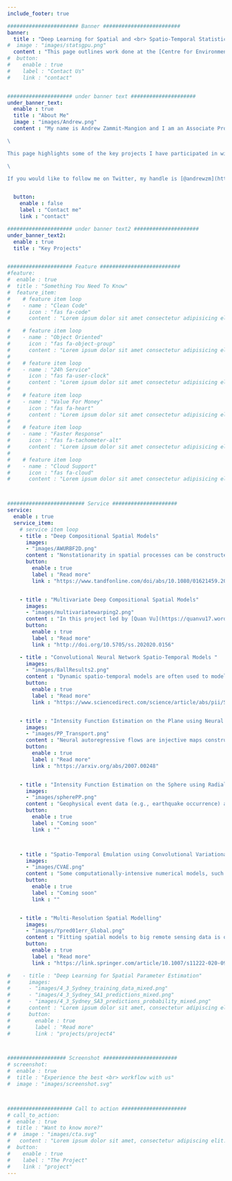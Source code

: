 ```yaml
---
include_footer: true

####################### Banner #########################
banner:
  title : "Deep Learning for Spatial and <br> Spatio-Temporal Statistics"
#  image : "images/statsgpu.png"
  content : "This page outlines work done at the [Centre for Environmental Informatics](https://www.uow.edu.au/niasra/our-research/centre-for-environmental-informatics/research/) within [NIASRA](https://www.uow.edu.au/niasra/) at the University of Wollongong, Australia, since 2018, on the application of deep learning models to spatial and spatio-temporal statistical models. This work was in large part funded by the [Australian Research Council (ARC) Discovery Early Career Research Award (DECRA) DE180100203](https://dataportal.arc.gov.au/NCGP/Web/Grant/Grant/DE180100203) awarded to [Andrew Zammit-Mangion](https://andrewzm.wordpress.com)."
#  button:
#    enable : true
#    label : "Contact Us"
#    link : "contact"


##################### under banner text #####################
under_banner_text:
  enable : true
  title : "About Me"
  image : "images/Andrew.png"
  content : "My name is Andrew Zammit-Mangion and I am an Associate Professor in Statistics with the National Institute for Applied Statistics Research Australia (NIASRA) at the University of Wollongong. I completed my PhD in 2012 at the University of Sheffield, UK in the Department of Automatic Control and Systems Engineering before carrying out brief post-docs at the University of Edinburgh with the School of Informatics and the University of Bristol with the Department of Maths and the School of Geographical Sciences. I joined NIASRA in 2014.

\

This page highlights some of the key projects I have participated in with some great students and collaborators as part of the Discovery Early Career Research Award (DECRA) that I was awarded in 2017, titled 'Deep space-time models for modelling complex environmental phenomena' (see [Collaborators and Students](https://andrewzm.github.io/deepspat-website/collaborators/)). The DECRA was invaluable in giving me the time to explore some ideas that I had for several years since my time in the UK, and to connect with several international researchers. Please take a browse through the below key projects; the synopsis for each project is deliberately short, and clicking on 'Read more' will direct you to a published work with more details.

\

If you would like to follow me on Twitter, my handle is [@andrewzm](https://twitter.com/andrewzm)."


  button:
    enable : false
    label : "Contact me"
    link : "contact"

##################### under banner text2 #####################
under_banner_text2:
  enable : true
  title : "Key Projects"


##################### Feature ##########################
#feature:
#  enable : true
#  title : "Something You Need To Know"
#  feature_item:
#    # feature item loop
#    - name : "Clean Code"
#      icon : "fas fa-code"
#      content : "Lorem ipsum dolor sit amet consectetur adipisicing elit quam nihil"

#    # feature item loop
#    - name : "Object Oriented"
#      icon : "fas fa-object-group"
#      content : "Lorem ipsum dolor sit amet consectetur adipisicing elit quam nihil"
#
#    # feature item loop
#    - name : "24h Service"
#      icon : "fas fa-user-clock"
#      content : "Lorem ipsum dolor sit amet consectetur adipisicing elit quam nihil"
#
#    # feature item loop
#    - name : "Value For Money"
#      icon : "fas fa-heart"
#      content : "Lorem ipsum dolor sit amet consectetur adipisicing elit quam nihil"
#
#    # feature item loop
#    - name : "Faster Response"
#      icon : "fas fa-tachometer-alt"
#      content : "Lorem ipsum dolor sit amet consectetur adipisicing elit quam nihil"
#
#    # feature item loop
#    - name : "Cloud Support"
#      icon : "fas fa-cloud"
#      content : "Lorem ipsum dolor sit amet consectetur adipisicing elit quam nihil" -->



######################### Service #####################
service:
  enable : true
  service_item:
    # service item loop
    - title : "Deep Compositional Spatial Models"
      images:
      - "images/AWURBF2D.png"
      content : "Nonstationarity in spatial processes can be constructed by warping space and subsequently defining a stationary process on the warped domain. In this project, together with [James Ng](https://scholar.google.com/citations?user=a2ahoJIAAAAJ&hl=en), [Quan Vu](https://quanvu17.wordpress.com/), and [Maurizio Filippone](https://www.eurecom.fr/~filippon/),  we describe a warping approach that allows for straightforward fitting and prediction with univariate spatial data. The model is constructed from low-dimensional injective warping functions which can either be estimated using maximum likelihood or inferred using stochastic variational Bayes. "
      button:
        enable : true
        label : "Read more"
        link : "https://www.tandfonline.com/doi/abs/10.1080/01621459.2021.1887741?journalCode=uasa20"


    - title : "Multivariate Deep Compositional Spatial Models"
      images:
      - "images/multivariatewarping2.png"
      content : "In this project led by [Quan Vu](https://quanvu17.wordpress.com/), and together with [Noel Cressie](https://www.uow.edu.au/niasra/our-research/centre-for-environmental-informatics/people/people/#d.en.138780), we extend the deep compositional spatial models outlined in the previous project to the multivariate case. Here, we model the joint processes using stationary, symmetric, covariance functions on the warped domain. There are many interesting properties that emerge when modelling nonstationarity and asymmetry of multivariate spatial processes in this way."
      button:
        enable : true
        label : "Read more"
        link : "http://doi.org/10.5705/ss.202020.0156"

    - title : "Convolutional Neural Network Spatio-Temporal Models "
      images:
      - "images/BallResults2.png"
      content : "Dynamic spatio-temporal models are often used to model highly dynamic geophysical or ecological processes, such as daily sea-surface temperature or the spread of an invading species. Often, the dynamics themselves (e.g., the direction of flow) changes rapidly in both space and time. In this project, together with [Chris Wikle](https://stat.missouri.edu/people/wikle), we integrate a convolutional neural network with a statistical spatio-temporal model to jointly predict the spatio-temporal varying dynamical parameters and the process of interest."
      button:
        enable : true
        label : "Read more"
        link : "https://www.sciencedirect.com/science/article/abs/pii/S2211675320300026?via%3Dihub"


    - title : "Intensity Function Estimation on the Plane using Neural Autoregressive Flows"
      images:
      - "images/PP_Transport.png"
      content : "Neural autoregressive flows are injective maps constructed using deep neural networks, often used for density estimation or for variational inference in machine learning. In this project led by [James Ng](https://scholar.google.com/citations?user=a2ahoJIAAAAJ&hl=en), we use normalising flows to estimate the intensity function of a non-homogeneous Poisson process on the plane. We also show that the modelling architecture we use exhibits an attractive universal approximation property."
      button:
        enable : true
        label : "Read more"
        link : "https://arxiv.org/abs/2007.00248"


    - title : "Intensity Function Estimation on the Sphere using Radial Flows"
      images:
      - "images/spherePP.png"
      content : "Geophysical event data (e.g., earthquake occurrence) are often presented to the analyst as a set of spherical coordinates. Here, in this project led by [James Ng](https://scholar.google.com/citations?user=a2ahoJIAAAAJ&hl=en), we use radial flows within a measure transport framework to constuct a flexible model for the intensity function of a non-homogeneous point process on the sphere."
      button:
        enable : true
        label : "Coming soon"
        link : ""



    - title : "Spatio-Temporal Emulation using Convolutional Variational Autoencoders"
      images:
      - "images/CVAE.png"
      content : "Some computationally-intensive numerical models, such as Lagrangian Particle Dispersion Models (LPDMs), take a spatio-temporal location as an input (e.g., a source location) and generate a spatio-temporal output (e.g., the spatio-temporal evolution of a gas). In this project, led by [Laura Cartwright](https://scholar.google.com/citations?user=CMee9DIAAAAJ&hl=en), and together with [Nicholas Deutscher](https://scholars.uow.edu.au/display/nicholas_deutscher), we take advantage of spatial and temporal correlations of the numerical-model output to emulate outputs at other, new, input locations. Emulation is done on a small-dimensional space constructed via a convolutional variational autoencoder. "
      button:
        enable : true
        label : "Coming soon"
        link : ""


    - title : "Multi-Resolution Spatial Modelling"
      images:
      - "images/Ypred01err_Global.png"
      content : "Fitting spatial models to big remote sensing data is often challenging even if the model one is fitting is relatively simple. However, in order to take advantage of the information in big data sets, one also needs to use more complex models. Here, together with [Jonathan Rougier](https://www.rougierconsulting.com/), we construct a spatial model that takes into account multiple spatial scales, and where the degree of spatial nonstationarity is allowed to increase with decreasing process scale."
      button:
        enable : true
        label : "Read more"
        link : "https://link.springer.com/article/10.1007/s11222-020-09962-6"

#    - title : "Deep Learning for Spatial Parameter Estimation"
#      images:
#      - "images/4_3_Sydney_training_data_mixed.png"
#      - "images/4_3_Sydney_SA1_predictions_mixed.png"
#      - "images/4_3_Sydney_SA3_predictions_probability_mixed.png"
#      content : "Lorem ipsum dolor sit amet, consectetur adipiscing elit. Consequat tristique eget amet, tempus eu at consecttur. Leo facilisi nunc viverra tellus#. Ac laoreet sit vel consquat. consectetur adipiscing elit. Consequat tristique eget amet, tempus eu at consecttur. Leo facilisi nunc viverra tellus. Ac laoreet s#it vel consquat."
#      button:
#        enable : true
#        label : "Read more"
#        link : "projects/project4"



################### Screenshot ########################
# screenshot:
#  enable : true
#  title : "Experience the best <br> workflow with us"
#  image : "images/screenshot.svg"



##################### Call to action #####################
# call_to_action:
#  enable : true
#  title : "Want to know more?"
# #  image : "images/cta.svg"
#   content : "Lorem ipsum dolor sit amet, consectetur adipiscing elit. Consequat tristique eget amet, tempus eu at consecttur."
#  button:
#    enable : true
#    label : "The Project"
#    link : "project"
---
```

